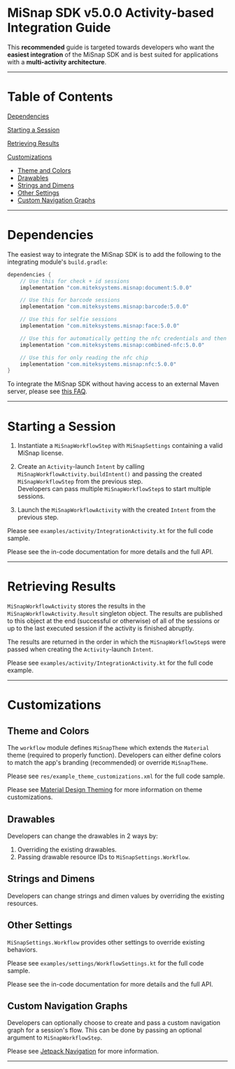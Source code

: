 # MiSnap SDK v5.0.0 Activity-based Integration Guide

This **recommended** guide is targeted towards developers who want the **easiest integration** of the MiSnap SDK and is best suited for applications with a **multi-activity architecture**.

- - - -

# Table of Contents

[Dependencies](#dependencies)

[Starting a Session](#starting-a-session)

[Retrieving Results](#retrieving-results)

[Customizations](#customizations)
* [Theme and Colors](#theme-and-colors)
* [Drawables](#drawables)
* [Strings and Dimens](#strings-and-dimens)
* [Other Settings](#other-settings)
* [Custom Navigation Graphs](#custom-navigation-graphs)

- - - -

# Dependencies

The easiest way to integrate the MiSnap SDK is to add the following to the integrating module's `build.gradle`:

```groovy
dependencies {
    // Use this for check + id sessions
    implementation "com.miteksystems.misnap:document:5.0.0"

    // Use this for barcode sessions
    implementation "com.miteksystems.misnap:barcode:5.0.0"

    // Use this for selfie sessions
    implementation "com.miteksystems.misnap:face:5.0.0"

    // Use this for automatically getting the nfc credentials and then reading the chip
    implementation "com.miteksystems.misnap:combined-nfc:5.0.0"

    // Use this for only reading the nfc chip
    implementation "com.miteksystems.misnap:nfc:5.0.0"
}
```

To integrate the MiSnap SDK without having access to an external Maven server, please see [this FAQ](../README.md#how-to-integrate-the-misnap-sdk-without-having-access-to-a-remote-maven-repository).

- - - -

# Starting a Session

1. Instantiate a `MiSnapWorkflowStep` with `MiSnapSettings` containing a valid MiSnap license.

2. Create an `Activity`-launch `Intent` by calling `MiSnapWorkflowActivity.buildIntent()` and passing the created `MiSnapWorkflowStep` from the previous step.  
Developers can pass multiple `MiSnapWorkflowStep`s to start multiple sessions.

3. Launch the `MiSnapWorkflowActivity` with the created `Intent` from the previous step.

Please see `examples/activity/IntegrationActivity.kt` for the full code sample.

Please see the in-code documentation for more details and the full API.

- - - -

# Retrieving Results

`MiSnapWorkflowActivity` stores the results in the `MiSnapWorkflowActivity.Result` singleton object. 
The results are published to this object at the end (successful or otherwise) of all of the sessions or up to the last executed session if the activity is finished abruptly.

The results are returned in the order in which the `MiSnapWorkflowStep`s were passed when creating the `Activity`-launch `Intent`.

Please see `examples/activity/IntegrationActivity.kt` for the full code example.

- - - -

# Customizations

## Theme and Colors

The `workflow` module defines `MiSnapTheme` which extends the `Material` theme (required to properly function). Developers can either define colors to match the app's branding (recommended) or override `MiSnapTheme`. 

Please see `res/example_theme_customizations.xml` for the full code sample.

Please see [Material Design Theming](https://github.com/material-components/material-components-android/tree/1.5.0/docs/theming) for more information on theme customizations.

## Drawables

Developers can change the drawables in 2 ways by:
1. Overriding the existing drawables.
2. Passing drawable resource IDs to `MiSnapSettings.Workflow`.

## Strings and Dimens

Developers can change strings and dimen values by overriding the existing resources.

## Other Settings

`MiSnapSettings.Workflow` provides other settings to override existing behaviors.

Please see `examples/settings/WorkflowSettings.kt` for the full code sample.

Please see the in-code documentation for more details and the full API.

## Custom Navigation Graphs

Developers can optionally choose to create and pass a custom navigation graph for a session's flow. This can be done by passing an optional argument to `MiSnapWorkflowStep`.

Please see [Jetpack Navigation](https://developer.android.com/guide/navigation) for more information.

- - - -
